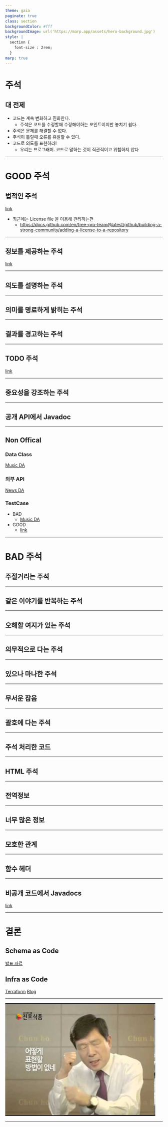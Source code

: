 ```yaml
---
theme: gaia
paginate: true
class: section
backgroundColor: #fff
backgroundImage: url('https://marp.app/assets/hero-background.jpg')
style: |
  section {
    font-size : 2rem;
  }
marp: true
---
```


# 주석

## 대 전제

- 코드는 계속 변화하고 진화한다.
  - 주석은 코드를 수정할때 수정해야하는 포인트이지만 놓치기 쉽다.
- 주석은 문제를 해결할 수 없다.
- 주석이 틀릴때 오류를 유발할 수 있다.
- 코드로 의도를 표현하라!
  - 우리는 프로그래머. 코드로 말하는 것이 직관적이고 위험하지 않다

---

# GOOD 주석

## 법적인 주석

[link](https://github.com/spring-projects/spring-boot/blob/master/spring-boot-tests/spring-boot-integration-tests/spring-boot-server-tests/src/test/java/com/autoconfig/ExampleAutoConfiguration.java)

- 최근에는 License file 을 이용해 관리하는편
  - https://docs.github.com/en/free-pro-team@latest/github/building-a-strong-community/adding-a-license-to-a-repository

---

## 정보를 제공하는 주석

[link](https://github.kakaocorp.com/A-TF/eva-sdat/blob/5cacec1cb73a97362a82c6664b48c114fa5ad3d2/src/main/kotlin/com/kakao/sdat/commons/util/HangulUtil.kt#L6)

---

## 의도를 설명하는 주석

---

## 의미를 명료하게 밝히는 주석

---

## 결과를 경고하는 주석

---

## TODO 주석

[link](https://github.kakaocorp.com/A-TF/eva-sdat/blob/95bb730064f5927b9913724677451c8d45def3e8/src/main/kotlin/com/kakao/sdat/news/infrastructure/playlist/RubicsCurrentPlayList.kt#L89)

---

## 중요성을 강조하는 주석

---

## 공개 API에서 Javadoc

---

## Non Offical

### Data Class

[Music DA](https://github.kakaocorp.com/search-middle/music-da/blob/dae1fae7e36aeab07b63ffd10d33d6c757b94e40/src/main/java/com/kakaocorp/model/TokenPack.java#L26)

### 외부 API

[News DA](https://github.kakaocorp.com/A-TF/eva-sdat/blob/df127a10f5cf4019d1c310bd23c0322ec6f9f663/src/main/kotlin/com/kakao/sdat/news/infrastructure/news/NewsApiRepository.kt#L13)

### TestCase

- BAD
  - [Music DA](https://github.kakaocorp.com/search-middle/music-da/blob/1d6dc87a312f8e1e64c81448dd35f83c9dc8d114/src/test/java/com/kakaocorp/v3intent/PlayMyPlaylistTest2.java#L85)
- GOOD
  - [link](https://lenditkr.github.io/kotlin/junit/)

---

# BAD 주석

## 주절거리는 주석

---

## 같은 이야기를 반복하는 주석

---

## 오해할 여지가 있는 주석

---

## 의무적으로 다는 주석

---

## 있으나 마나한 주석

---

## 무서운 잡음

---

## 괄호에 다는 주석

---

## 주석 처리한 코드

---

## HTML 주석

---

## 전역정보

---

## 너무 많은 정보

---

## 모호한 관계

---

## 함수 헤더

---

## 비공개 코드에서 Javadocs

[link](https://github.kakaocorp.com/search-middle/kakaotv-da2/blob/9b8201f7edc66f9b8213db6b8329ee626d10a62e/src/main/java/com/kakao/search/da/kakaotv/clients/commons/ClientBaseUrlRegistry.java#L39)

---

# 결론

## Schema as Code

[발표 자료](https://docs.google.com/presentation/d/1XQWrYrz8wr8DzXV4e8Ffhhb9pjrAu8BXq2xrNdE1pW4/edit?usp=sharing)

## Infra as Code

[Terraform](https://www.terraform.io/)
[Blog](https://woowabros.github.io/tools/2019/09/20/terraform.html)

---

![](../image/hqdefault.jpg)

---
